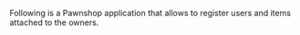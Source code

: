 Following is a Pawnshop application that allows to register users and items attached to the owners.
